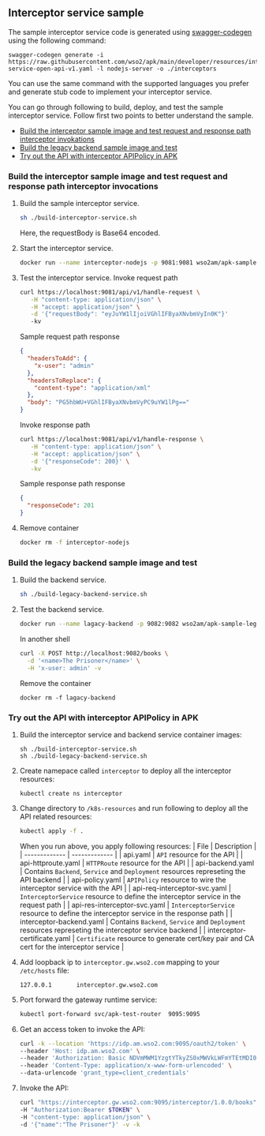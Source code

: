 ## Interceptor service sample

The sample interceptor service code is generated using [swagger-codegen](https://github.com/swagger-api/swagger-codegen) using the following command:
```
swagger-codegen generate -i https://raw.githubusercontent.com/wso2/apk/main/developer/resources/interceptor-service-open-api-v1.yaml -l nodejs-server -o ./interceptors
```
You can use the same command with the supported languages you prefer and generate stub code to implement your interceptor service.

You can go through following to build, deploy, and test the sample interceptor service. Follow first two points to better understand the sample.

- [Build the interceptor sample image and test request and response path interceptor invokations](#build-the-interceptor-sample-image-and-test-request-and-response-path-interceptor-invokations)
- [Build the legacy backend sample image and test](#build-the-interceptor-sample-image-and-test-request-and-response-path-interceptor-invokations)
- [Try out the API with interceptor APIPolicy in APK](#build-the-interceptor-sample-image-and-test-request-and-response-path-interceptor-invokations)

### Build the interceptor sample image and test request and response path interceptor invocations

1. Build the sample interceptor service.
   ```sh
   sh ./build-interceptor-service.sh
   ```
   Here, the requestBody is Base64 encoded.

2. Start the interceptor service.
   ```sh
   docker run --name interceptor-nodejs -p 9081:9081 wso2am/apk-sample-xml-interceptor-nodejs:v1.0.0
   ```

3. Test the interceptor service.
   Invoke request path 
   ```sh
   curl https://localhost:9081/api/v1/handle-request \
      -H "content-type: application/json" \
      -H "accept: application/json" \
      -d '{"requestBody": "eyJuYW1lIjoiVGhlIFByaXNvbmVyIn0K"}' 
      -kv
   ```
   Sample request path response
   ```json
   {
     "headersToAdd": {
       "x-user": "admin"
     },
     "headersToReplace": {
       "content-type": "application/xml"
     },
     "body": "PG5hbWU+VGhlIFByaXNvbmVyPC9uYW1lPg=="
   }
   ```

   Invoke response path 
   ```sh
   curl https://localhost:9081/api/v1/handle-response \
      -H "content-type: application/json" \
      -H "accept: application/json" \
      -d '{"responseCode": 200}' \
      -kv
   ```
   Sample response path response
   ```json
   {
     "responseCode": 201
   }
   ```

4. Remove container
   ```sh
   docker rm -f interceptor-nodejs
   ```

### Build the legacy backend sample image and test

1. Build the backend service.
    ```sh
    sh ./build-legacy-backend-service.sh
    ```

2. Test the backend service.
   ```sh
   docker run --name lagacy-backend -p 9082:9082 wso2am/apk-sample-legacy-backend-nodejs:v1.0.0
   ```
   
   In another shell
    ```sh
    curl -X POST http://localhost:9082/books \
      -d '<name>The Prisoner</name>' \
      -H 'x-user: admin' -v
    ```
   
   Remove the container
   ```shell
   docker rm -f lagacy-backend
   ```

### Try out the API with interceptor APIPolicy in APK 

1. Build the interceptor service and backend service container images:
    ```
    sh ./build-interceptor-service.sh
    sh ./build-legacy-backend-service.sh
    ```

3. Create namepace called `interceptor` to deploy all the interceptor resources:
    ```
    kubectl create ns interceptor
    ```

4. Change directory to `/k8s-resources` and run following to deploy all the API related resources:
    ```sh
    kubectl apply -f .
    ```
    When you run above, you apply following resources: 
    | File  | Description |
    | ------------- | ------------- |
    | api.yaml  | `API` resource for the API |
    | api-httproute.yaml  | `HTTPRoute` resource for the API |
    | api-backend.yaml | Contains `Backend`, `Service` and `Deployment` resources represeting the API backend  |
    | api-policy.yaml  | `APIPolicy` resource to wire the interceptor service with the API  |
    | api-req-interceptor-svc.yaml  | `InterceptorService` resource to define the interceptor service in the request path  |
    | api-res-interceptor-svc.yaml  | `InterceptorService` resource to define the interceptor service in the response path  |
    | interceptor-backend.yaml  | Contains `Backend`, `Service` and `Deployment` resources represeting the interceptor service backend  |
    | interceptor-certificate.yaml | `Certificate` resource to generate cert/key pair and CA cert for the interceptor service |


5. Add loopback ip to `interceptor.gw.wso2.com` mapping to your `/etc/hosts` file:
    ```
    127.0.0.1       interceptor.gw.wso2.com
    ```

6. Port forward the gateway runtime service:
    ```sh
    kubectl port-forward svc/apk-test-router  9095:9095
    ```

7. Get an access token to invoke the API:
    ```sh
    curl -k --location 'https://idp.am.wso2.com:9095/oauth2/token' \
    --header 'Host: idp.am.wso2.com' \
    --header 'Authorization: Basic NDVmMWM1YzgtYTkyZS0xMWVkLWFmYTEtMDI0MmFjMTIwMDAyOjRmYmQ2MmVjLWE5MmUtMTFlZC1hZmExLTAyNDJhYzEyMDAwMg==' \
    --header 'Content-Type: application/x-www-form-urlencoded' \
    --data-urlencode 'grant_type=client_credentials'
    ```

8. Invoke the API:
    ```sh
    curl "https://interceptor.gw.wso2.com:9095/interceptor/1.0.0/books" \
    -H "Authorization:Bearer $TOKEN" \
    -H "content-type: application/json" \
    -d '{"name":"The Prisoner"}' -v -k 
    ```
